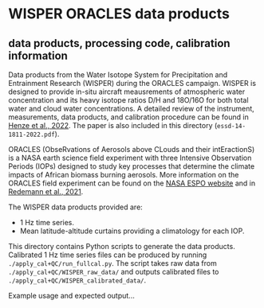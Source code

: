# WISPER ORACLES data products 
## data products, processing code, calibration information

Data products from the Water Isotope System for Precipitation and Entrainment Research 
(WISPER) during the ORACLES campaign. WISPER is designed to provide in-situ aircraft 
meausrements of atmospheric water concentration and its heavy isotope ratios D/H and 
18O/16O for both total water and cloud water concentrations. A detailed review of the 
instrument, measurements, data products, and calibration procedure can be found in 
[Henze et al., 2022](https://doi.org/10.5194/essd-14-1811-2022). The paper is also included 
in this directory (```essd-14-1811-2022.pdf```).

ORACLES (ObseRvations of Aerosols above CLouds and their intEractionS) is a NASA earth 
science field experiment with three Intensive Observation Periods (IOPs) designed to study 
key processes that determine the climate impacts of African biomass burning aerosols. 
More information on the ORACLES field experiment can be found on the 
[NASA ESPO website](https://espo.nasa.gov/oracles/content/ORACLES) and in 
[Redemann et al., 2021](https://doi.org/10.5194/acp-21-1507-2021).

The WISPER data products provided are:
* 1 Hz time series.
* Mean latitude-altitude curtains providing a climatology for each IOP.  

This directory contains Python scripts to generate the data products. Calibrated 
1 Hz time series files can be produced by running ```./apply_cal+QC/run_fullcal.py```. The 
script takes raw data from ```./apply_cal+QC/WISPER_raw_data/``` and outputs calibrated 
files to ```./apply_cal+QC/WISPER_calibrated_data/```.

Example usage and expected output... 